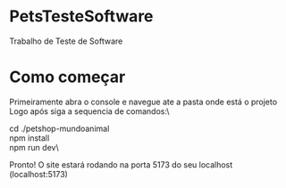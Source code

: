 # PetsTesteSoftware
Trabalho de Teste de Software

# Como começar
Primeiramente abra o console e navegue ate a pasta onde está o projeto\
Logo após siga a sequencia de comandos:\

cd ./petshop-mundoanimal\
npm install\
npm run dev\

Pronto! O site estará rodando na porta 5173 do seu localhost (localhost:5173)
